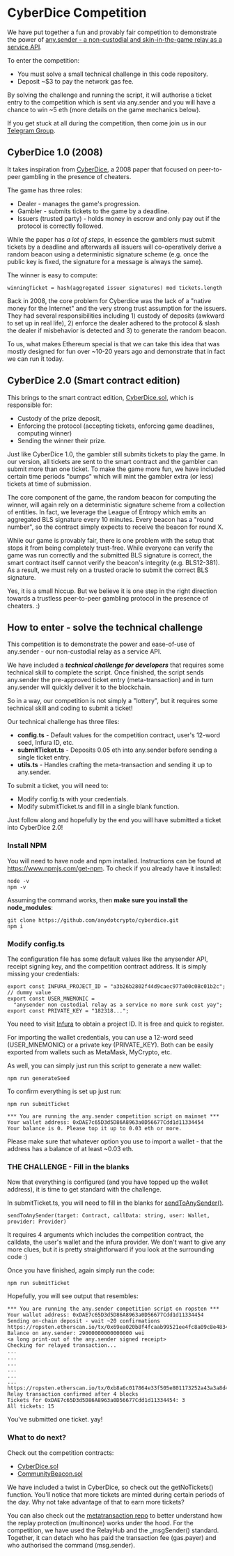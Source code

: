 # CyberDice Competition

We have put together a fun and provably fair competition to demonstrate the power of [any.sender - a non-custodial and skin-in-the-game relay as a service API](https://github.com/PISAresearch/docs.any.sender).

To enter the competition: 
- You must solve a small technical challenge in this code repository.
- Deposit ~$3 to pay the network gas fee. 

By solving the challenge and running the script, it will authorise a ticket entry to the competition which is sent via any.sender and you will have a chance to win ~5 eth (more details on the game mechanics below). 

If you get stuck at all during the competition, then come join us in our [Telegram Group](https://t.me/anydotsender).

## CyberDice 1.0 (2008)

It takes inspiration from [CyberDice](https://www.cl.cam.ac.uk/~fms27/papers/2008-StajanoCla-cyberdice.pdf), a 2008 paper that focused on peer-to-peer gambling in the presence of cheaters. 

The game has three roles: 

- Dealer - manages the game's progression.
- Gambler - submits tickets to the game by a deadline.
- Issuers (trusted party) - holds money in escrow and only pay out if the protocol is correctly followed.

While the paper has _a lot of steps_, in essence the gamblers must submit tickets by a deadline and afterwards all issuers will co-operatively derive a random beacon using a deterministic signature scheme (e.g. once the public key is fixed, the signature for a message is always the same). 

The winner is easy to compute:

```
winningTicket = hash(aggregated issuer signatures) mod tickets.length
```

Back in 2008, the core problem for Cyberdice was the lack of a "native money for the Internet" and the very strong trust assumption for the issuers. They had several responsibilities including 1) custody of deposits (awkward to set up in real life), 2) enforce the dealer adhered to the protocol & slash the dealer if misbehavior is detected and 3) to generate the random beacon. 

To us, what makes Ethereum special is that we can take this idea that was mostly designed for fun over ~10-20 years ago and demonstrate that in fact we can run it today. 

## CyberDice 2.0 (Smart contract edition)

This brings to the smart contract edition, [CyberDice.sol](https://etherscan.io/address/0x2542f9c01b9a1Dfb26aB56Bc246E67058F4A0d10), which is responsible for: 
- Custody of the prize deposit, 
- Enforcing the protocol (accepting tickets, enforcing game deadlines, computing winner)
- Sending the winner their prize. 

Just like CyberDice 1.0, the gambler still submits tickets to play the game. In our version, all tickets are sent to the smart contract and the gambler can submit more than one ticket. To make the game more fun, we have included certain time periods "bumps" which will mint the gambler extra (or less) tickets at time of submission. 

The core component of the game, the random beacon for computing the winner, will again rely on a deterministic signature scheme from a collection of entities. In fact, we leverage the League of Entropy which emits an aggregated BLS signature every 10 minutes. Every beacon has a "round number", so the contract simply expects to receive the beacon for round X. 

While our game is provably fair, there is one problem with the setup that stops it from being completely trust-free. While everyone can verify the game was run correctly and the submitted BLS signature is correct, the smart contract itself cannot verify the beacon's integrity (e.g. BLS12-381). As a result, we must rely on a trusted oracle to submit the correct BLS signature.  

Yes, it is a small hiccup. But we believe it is one step in the right direction towards a trustless peer-to-peer gambling protocol in the presence of cheaters. :) 

## How to enter - solve the technical challenge

This competition is to demonstrate the power and ease-of-use of any.sender - our non-custodial relay as a service API. 

We have included a **_technical challenge for developers_** that requires some technical skill to complete the script. Once finished, the script sends any.sender the pre-approved ticket entry (meta-transaction) and in turn any.sender will quickly deliver it to the blockchain. 

So in a way, our competition is not simply a "lottery", but it requires some technical skill and coding to submit a ticket! 

Our technical challenge has three files:

- **config.ts** - Default values for the competition contract, user's 12-word seed, Infura ID, etc. 
- **submitTicket.ts** - Deposits 0.05 eth into any.sender before sending a single ticket entry.  
- **utils.ts** - Handles crafting the meta-transaction and sending it up to any.sender. 

To submit a ticket, you will need to: 
- Modify config.ts with your credentials.
- Modify submitTicket.ts and fill in a single blank function.

Just follow along and hopefully by the end you will have submitted a ticket into CyberDice 2.0! 

### Install NPM 

You will need to have node and npm installed. Instructions can be found at https://www.npmjs.com/get-npm. To check if you already have it installed:

```
node -v
npm -v
```

Assuming the command works, then **make sure you install the node_modules**:

```
git clone https://github.com/anydotcrypto/cyberdice.git
npm i
```

### Modify config.ts

The configuration file has some default values like the anysender API, receipt signing key, and the competition contract address. It is simply missing your credentials:

```   
export const INFURA_PROJECT_ID = "a3b26b2802f44d9caec977a00c08c01b2c"; // dummy value 
export const USER_MNEMONIC =
  "anysender non custodial relay as a service no more sunk cost yay";
export const PRIVATE_KEY = "182318...";
```

You need to visit [Infura](https://infura.io/) to obtain a project ID. It is free and quick to register.

For importing the wallet credentials, you can use a 12-word seed (USER_MNEMONIC) or a private key (PRIVATE_KEY). Both can be easily exported from wallets such as MetaMask, MyCrypto, etc. 

As well, you can simply just run this script to generate a new wallet: 

```
npm run generateSeed
```

To confirm everything is set up just run: 

```
npm run submitTicket 

*** You are running the any.sender competition script on mainnet ***
Your wallet address: 0xDAE7c65D3d5D86A8963a0D56677Cdd1d11334454
Your balance is 0. Please top it up to 0.03 eth or more.
```
Please make sure that whatever option you use to import a wallet - that the address has a balance of at least ~0.03 eth. 

### THE CHALLENGE - Fill in the blanks 

Now that everything is configured (and you have topped up the wallet address), it is time to get standard with the challenge. 

In submitTicket.ts, you will need to fill in the blanks for [sendToAnySender()](https://github.com/anydotcrypto/cyberdice/blob/master/src/ts/submitTicket.ts#L114). 

```
sendToAnySender(target: Contract, callData: string, user: Wallet, provider: Provider)
```

It requires 4 arguments which includes the competition contract, the calldata, the user's wallet and the infura provider. We don't want to give any more clues, but it is pretty straightforward if you look at the surrounding code :) 

Once you have finished, again simply run the code:

``` 
npm run submitTicket 
```

Hopefully, you will see output that resembles: 

```
*** You are running the any.sender competition script on ropsten ***
Your wallet address: 0xDAE7c65D3d5D86A8963a0D56677Cdd1d11334454
Sending on-chain deposit - wait ~20 confirmations
https://ropsten.etherscan.io/tx/0x69ea020b8f4fcaab99521ee4fc8a09c8e483438c05d579aad3dc175ff2e48494
Balance on any.sender: 29000000000000000 wei
<a long print-out of the any.sender signed receipt>
Checking for relayed transaction...
...
...
...
...
...
...
https://ropsten.etherscan.io/tx/0xb8a6c017864e33f505e801173252a43a3a8d44fadd9c34e620bd1b41bffb6e2a
Relay transaction confirmed after 4 blocks
Tickets for 0xDAE7c65D3d5D86A8963a0D56677Cdd1d11334454: 3
All tickets: 15
```

You've submitted one ticket. yay!

### What to do next?

Check out the competition contracts:
- [CyberDice.sol](https://etherscan.io/address/0x2542f9c01b9a1Dfb26aB56Bc246E67058F4A0d10)
- [CommunityBeacon.sol](https://etherscan.io/address/0xaa0017e80099029013de2509db47f7bc9a7331d9)

We have included a twist in CyberDice, so check out the getNoTickets() function. You'll notice  that more tickets are minted during certain periods of the day. Why not take advantage of that to earn more tickets? 

You can also check out the [metatransaction repo](https://github.com/anydotcrypto/relayhub) to better understand how the replay protection (multinonce) works under the hood. For the competition, we have used the RelayHub and the \_msgSender() standard. Together, it can detach who has paid the transaction fee (gas.payer) and who authorised the command (msg.sender). 
